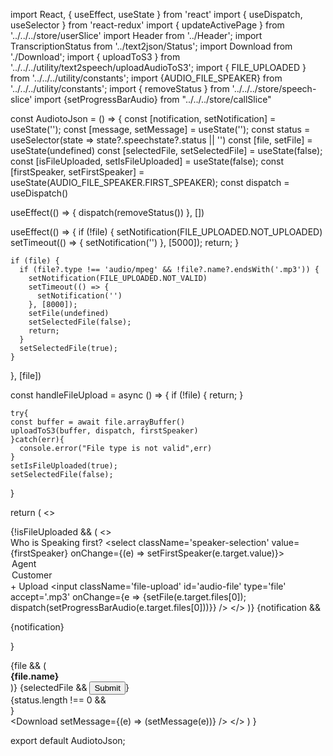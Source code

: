 import React, { useEffect, useState } from 'react'
import { useDispatch, useSelector } from 'react-redux'
import { updateActivePage } from '../../../store/userSlice'
import Header from '../Header';
import TranscriptionStatus from '../text2json/Status';
import Download from './Download';
import { uploadToS3 } from '../../../utility/text2speech/uploadAudioToS3';
import { FILE_UPLOADED } from '../../../utility/constants';
import {AUDIO_FILE_SPEAKER} from '../../../utility/constants';
import { removeStatus } from '../../../store/speech-slice'
import {setProgressBarAudio} from "../../../store/callSlice"

const AudiotoJson = () => {
  const [notification, setNotification] = useState('');
  const [message, setMessage] = useState('');
  const status = useSelector(state => state?.speechstate?.status || '')
  const [file, setFile] = useState(undefined)
  const [selectedFile, setSelectedFile] = useState(false);
  const [isFileUploaded, setIsFileUploaded] = useState(false);
  const [firstSpeaker, setFirstSpeaker] = useState(AUDIO_FILE_SPEAKER.FIRST_SPEAKER);
  const dispatch = useDispatch()

  useEffect(() => {
    dispatch(removeStatus())
  }, [])

  useEffect(() => {
    if (!file) {
      setNotification(FILE_UPLOADED.NOT_UPLOADED)
      setTimeout(() => {
        setNotification('')
      }, [5000]);
      return;
    }

    if (file) {
      if (file?.type !== 'audio/mpeg' && !file?.name?.endsWith('.mp3')) {
        setNotification(FILE_UPLOADED.NOT_VALID)
        setTimeout(() => {
          setNotification('')
        }, [8000]);
        setFile(undefined)
        setSelectedFile(false);
        return;
      }
      setSelectedFile(true);
    }
  }, [file])

  const handleFileUpload = async () => {
    if (!file) {
      return;
    }

    try{
    const buffer = await file.arrayBuffer()
    uploadToS3(buffer, dispatch, firstSpeaker)
    }catch(err){
      console.error("File type is not valid",err)
    }
    setIsFileUploaded(true);
    setSelectedFile(false);
  }

  return (
    <>
      <div className="container">
        <div className='main-body-container'>
          <form className='upload-body-container'>
            {!isFileUploaded && (
              <>
                <div className="speaker-selection-container1">
                  <label htmlFor="">Who is Speaking first?</label>
                  <select className='speaker-selection'
                    value={firstSpeaker}
                    onChange={(e) => setFirstSpeaker(e.target.value)}>
                    <option value='Agent'>Agent</option>
                    <option value='Customer'>Customer</option>
                  </select>
                </div>
                <label htmlFor='audio-file' className='upload-btn1 tab btn-active'>+ Upload</label>
                <input className='file-upload' id='audio-file' type='file' accept='.mp3' onChange={e => {setFile(e.target.files[0]); dispatch(setProgressBarAudio(e.target.files[0]))}} />
              </>
            )}
            {notification && <p className='file-notification'>{notification}</p>}
          </form>
          <div className="uploading-files-container">
            {file && (
              <div className="uploaded-file-details">
                <span><strong>{file.name}</strong></span>
              </div>
            )}
            {selectedFile && <button className='submit-btn' onClick={handleFileUpload}>Submit</button>}
          </div>
          {status.length !== 0 && <div className='upload-body-child'>
            <TranscriptionStatus message={message} />
          </div>}
        </div>
      </div>
      <Download setMessage={(e) => (setMessage(e))} />
    </>
  )
}

export default AudiotoJson;



